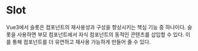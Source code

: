 # Slot
Vue3에서 슬롯은 컴포넌트의 재사용성과 구성을 향상시키는 핵심 기능 중 하나이다. 슬롯을 사용하면 부모 컴포넌트에서 자식 컴포넌트의 동적인 콘텐츠를 삽입할 수 있다. 이를 통해 컴포넌트를 더 유연하고 재사용 가능하게 만들어 줄 수 있다.

